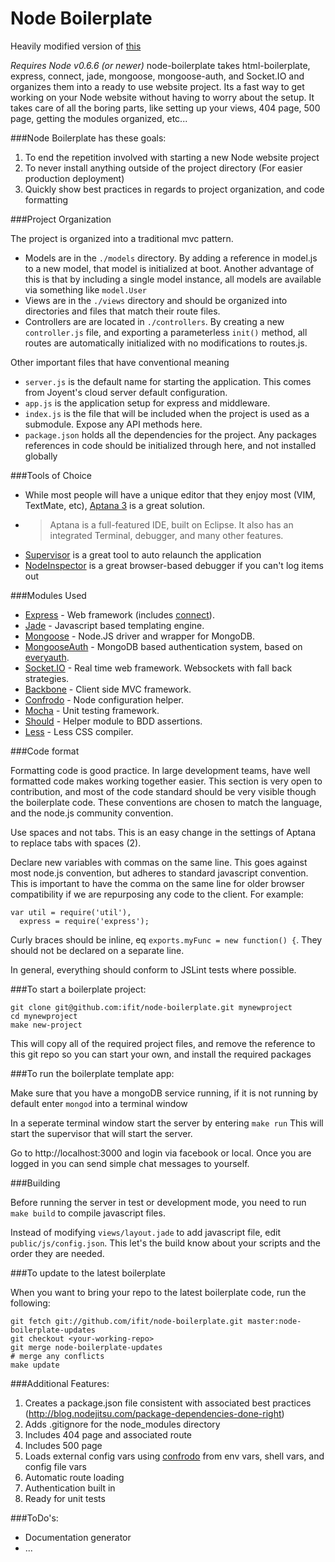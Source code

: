Node Boilerplate 
=================

Heavily modified version of [this](https://github.com/robrighter/node-boilerplate)

*Requires Node v0.6.6 (or newer)*
node-boilerplate takes html-boilerplate, express, connect, jade, mongoose, mongoose-auth, and Socket.IO and organizes them into a ready to use website project. Its a fast way to get working on your Node website without having to worry about the setup. It takes care of all the boring parts, like setting up your views, 404 page, 500 page, getting the modules organized, etc... 

###Node Boilerplate has these goals:

1. To end the repetition involved with starting a new Node website project
2. To never install anything outside of the project directory (For easier production deployment)
3. Quickly show best practices in regards to project organization, and code formatting

###Project Organization

The project is organized into a traditional mvc pattern.  

- Models are in the `./models` directory.  By adding a reference in model.js to a new model, that model is initialized at boot.  Another advantage of this is that by including a single model instance, all models are available via something like `model.User`
- Views are in the `./views` directory and should be organized into directories and files that match their route files.
- Controllers are are located in `./controllers`. By creating a new `controller.js` file, and exporting a parameterless `init()` method, all routes are automatically initialized with no modifications to routes.js.

Other important files that have conventional meaning

- `server.js` is the default name for starting the application.  This comes from Joyent's cloud server default configuration.
- `app.js` is the application setup for express and middleware.
- `index.js` is the file that will be included when the project is used as a submodule. Expose any API methods here.
- `package.json` holds all the dependencies for the project.  Any packages references in code should be initialized through here, and not installed globally

###Tools of Choice

- While most people will have a unique editor that they enjoy most (VIM, TextMate, etc), [Aptana 3](http://aptana.com/) is a great solution.
-   > Aptana is a full-featured IDE, built on Eclipse.  It also has an integrated Terminal, debugger, and many other features.
- [Supervisor](https://github.com/isaacs/node-supervisor) is a great tool to auto relaunch the application
- [NodeInspector](https://github.com/dannycoates/node-inspector) is a great browser-based debugger if you can't log items out

###Modules Used

- [Express](http://expressjs.com/) - Web framework (includes [connect](http://senchalabs.github.com/connect/)).
- [Jade](http://jade-lang.com/) - Javascript based templating engine.
- [Mongoose](http://mongoosejs.com/) - Node.JS driver and wrapper for MongoDB.
- [MongooseAuth](https://github.com/bnoguchi/mongoose-auth) - MongoDB based authentication system, based on [everyauth](https://github.com/bnoguchi/everyauth).
- [Socket.IO](http://socket.io) - Real time web framework.  Websockets with fall back strategies.
- [Backbone](http://documentcloud.github.com/backbone/) - Client side MVC framework.
- [Confrodo](https://github.com/ifit/confrodo) - Node configuration helper.
- [Mocha](http://visionmedia.github.com/mocha/) - Unit testing framework.
- [Should](https://github.com/visionmedia/should.js) - Helper module to BDD assertions.
- [Less](http://lesscss.org/) - Less CSS compiler.

###Code format

Formatting code is good practice.  In large development teams, have well formatted code makes working together easier.  This section is very open to contribution, and most of the code standard should be very visible though the boilerplate code.  These conventions are chosen to match the language, and the node.js community convention.

Use spaces and not tabs.  This is an easy change in the settings of Aptana to replace tabs with spaces (2).

Declare new variables with commas on the same line. This goes against most node.js convention, but adheres to standard javascript convention.  This is important to have the comma on the same line for older browser compatibility if we are repurposing any code to the client.  For example:

    var util = require('util'),
      express = require('express');

Curly braces should be inline, eq `exports.myFunc = new function() {`. They should not be declared on a separate line.
	
In general, everything should conform to JSLint tests where possible.

###To start a boilerplate project:
    
    git clone git@github.com:ifit/node-boilerplate.git mynewproject
    cd mynewproject
    make new-project
    
This will copy all of the required project files, and remove the reference to this git repo so you can start your own, and install the required packages


###To run the boilerplate template app:

Make sure that you have a mongoDB service running, if it is not running by default enter `mongod` into a terminal window

In a seperate terminal window start the server by entering `make run`
This will start the supervisor that will start the server.

Go to http://localhost:3000 and login via facebook or local.  Once you are logged in you can send simple chat messages to yourself.

###Building

Before running the server in test or development mode, you need to run `make build` to compile javascript files.

Instead of modifying `views/layout.jade` to add javascript file, edit `public/js/config.json`. This let's the build know about your scripts and the order they are needed.

###To update to the latest boilerplate

When you want to bring your repo to the latest boilerplate code, run the following:

    git fetch git://github.com/ifit/node-boilerplate.git master:node-boilerplate-updates
    git checkout <your-working-repo>
    git merge node-boilerplate-updates
    # merge any conflicts
    make update

###Additional Features:

1. Creates a package.json file consistent with associated best practices (http://blog.nodejitsu.com/package-dependencies-done-right)
2. Adds .gitignore for the node_modules directory
3. Includes 404 page and associated route
4. Includes 500 page
5. Loads external config vars using [confrodo](https://github.com/ifit/confrodo) from env vars, shell vars, and config file vars
6. Automatic route loading
7. Authentication built in
8. Ready for unit tests

###ToDo's:

- Documentation generator
- ...
